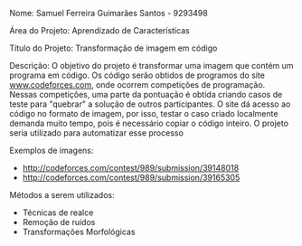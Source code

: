Nome: Samuel Ferreira Guimarães Santos - 9293498

Área do Projeto: Aprendizado de Características

Título do Projeto: Transformação de imagem em código

Descrição: O objetivo do projeto é transformar uma imagem que contém um programa em código. Os código serão obtidos de programos do site www.codeforces.com, onde ocorrem competições de programação. Nessas competições, uma parte da pontuação é obtida criando casos de teste para "quebrar" a solução de outros participantes. O site dá acesso ao código no formato de imagem, por isso, testar o caso criado localmente demanda muito tempo, pois é necessário copiar o código inteiro. O projeto seria utilizado para automatizar esse processo

Exemplos de imagens:
  - http://codeforces.com/contest/989/submission/39148018
  - http://codeforces.com/contest/989/submission/39165305
 
 Métodos a serem utilizados:
  - Técnicas de realce
  - Remoção de ruídos
  - Transformações Morfológicas
